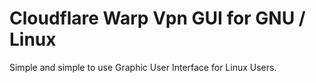 # Cloudflare Warp Vpn GUI for GNU / Linux

Simple and simple to use Graphic User Interface for Linux Users.
